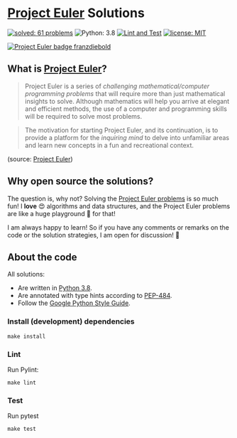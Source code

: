 # [Project Euler](https://projecteuler.net) Solutions

[![solved: 61 problems](https://img.shields.io/badge/solved-61_problems-f93.svg)](./src)
![Python: 3.8](https://img.shields.io/badge/Python-3.8-3776ab.svg)
[![Lint and Test](https://github.com/FranzDiebold/project-euler-solutions/workflows/Lint%20and%20Test/badge.svg)](https://github.com/FranzDiebold/project-euler-solutions/actions?query=workflow%3A%22Lint+and+Test%22)
[![license: MIT](https://img.shields.io/badge/license-MIT-brightgreen.svg)](./LICENSE.md)

[![Project Euler badge franzdiebold](https://projecteuler.net/profile/franzdiebold.png)](https://projecteuler.net/profile/franzdiebold.png)

## What is [Project Euler](https://projecteuler.net)?

> Project Euler is a series of *challenging mathematical/computer programming problems* that will require more than just mathematical insights to solve. Although mathematics will help you arrive at elegant and efficient methods, the use of a computer and programming skills will be required to solve most problems.

> The motivation for starting Project Euler, and its continuation, is to provide a platform for the *inquiring mind* to delve into unfamiliar areas and learn new concepts in a fun and recreational context.

(source: [Project Euler](https://projecteuler.net/about))

## Why open source the solutions?

The question is, why not? Solving the [Project Euler problems](https://projecteuler.net/archives) is so much fun! I **love** :heart_eyes: algorithms and data structures, and the Project Euler problems are like a huge playground :roller_coaster: for that!

I am always happy to learn! So if you have any comments or remarks on the code or the solution strategies, I am open for discussion! :speech_balloon:

## About the code

All solutions:

- Are written in [Python 3.8](https://www.python.org).
- Are annotated with type hints according to [PEP-484](https://www.python.org/dev/peps/pep-0484/).
- Follow the [Google Python Style Guide](http://google.github.io/styleguide/pyguide.html).

### Install (development) dependencies

```shell
make install
```

### Lint

Run Pylint:

```shell
make lint
```

### Test

Run pytest

```shell
make test
```
